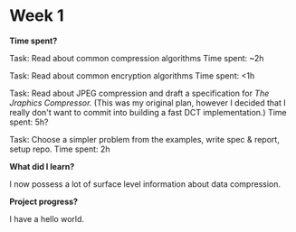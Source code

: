 # Week 1

**Time spent?**

Task: Read about common compression algorithms
Time spent: ~2h

Task: Read about common encryption algorithms
Time spent: <1h

Task: Read about JPEG compression and draft a specification for *The Jraphics Compressor.* (This was my original plan, however I decided that I really don't want to commit into building a fast DCT implementation.)
Time spent: 5h?

Task: Choose a simpler problem from the examples, write spec & report, setup repo.
Time spent: 2h

**What did I learn?**

I now possess a lot of surface level information about data compression.

**Project progress?**

I have a hello world.